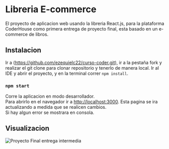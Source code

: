  # Libreria E-commerce

 El proyecto de aplicacion web usando la libreria React.js, para la plataforma CoderHouse como primera entrega de proyecto final, esta basado en un e-commerce de libros.

## Instalacion

Ir a (https://github.com/ezequielc22/curso-coder.git), ir a la pestaña fork y realizar el git clone para clonar repositorio y tenerlo de manera local.
Ir al IDE y abrir el proyecto, y en la terminal correr `npm install`.

 ### `npm start`

Corre la aplicacion en modo desarrollador.\
Para abrirlo en el navegador ir a [http://localhost:3000](http://localhost:3000).
Esta pagina se ira actualizando a medida que se realicen cambios.\
Si hay algun error se mostrara en consola.

## Visualizacion

![Proyecto Final entrega intermedia](https://github.com/ezequielc22/curso-coder/blob/main/src/images/Proyecto%20Final%20CoderHouse.gif)
